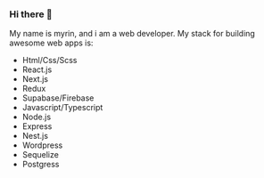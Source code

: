 ### Hi there 👋

My name is myrin, and i am a web developer.
My stack for building awesome web apps is:

- Html/Css/Scss
- React.js
- Next.js
- Redux
- Supabase/Firebase
- Javascript/Typescript
- Node.js
- Express
- Nest.js
- Wordpress
- Sequelize
- Postgress


